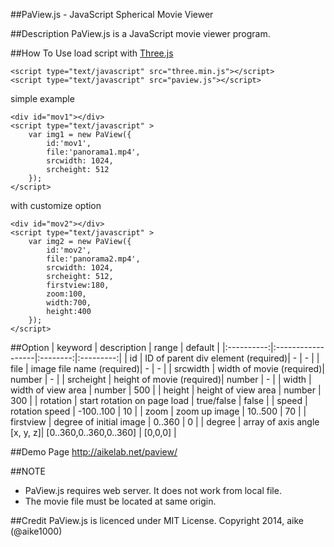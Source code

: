##PaView.js - JavaScript Spherical Movie Viewer

##Description
PaView.js is a JavaScript movie viewer program.

##How To Use
load script with [Three.js](http://threejs.org/)

    <script type="text/javascript" src="three.min.js"></script>
    <script type="text/javascript" src="paview.js"></script>

simple example

    <div id="mov1"></div>
    <script type="text/javascript" >
        var img1 = new PaView({
            id:'mov1',
            file:'panorama1.mp4',
            srcwidth: 1024,
            srcheight: 512
        });
    </script>

with customize option

    <div id="mov2"></div>
    <script type="text/javascript" >
        var img2 = new PaView({
            id:'mov2',
            file:'panorama2.mp4',
            srcwidth: 1024,
            srcheight: 512,
            firstview:180,
            zoom:100,
            width:700,
            height:400
        });
    </script>


##Option
| keyword |   description   |  range |  default |
|:----------:|:------------------|:--------:|:---------:|
|  id  |  ID of parent div element (required)| - | - |
| file  | image file name (required)| - | - |
| srcwidth  | width of movie (required)| number | - |
| srcheight  | height of movie (required)| number | - |
| width  | width of view area | number | 500  |
| height  | height of view area | number | 300  |
| rotation  | start rotation on page load | true/false | false  |
| speed    | rotation speed | -100..100 | 10 |
| zoom    | zoom up image | 10..500 | 70 |
| firstview | degree of initial image | 0..360 | 0 |
| degree | array of axis angle [x, y, z]| [0..360,0..360,0..360] | [0,0,0] |

##Demo Page
http://aikelab.net/paview/

##NOTE
 - PaView.js requires web server. It does not work from local file.
 - The movie file must be located at same origin.

##Credit
PaView.js is licenced under MIT License. Copyright 2014, aike (@aike1000)
